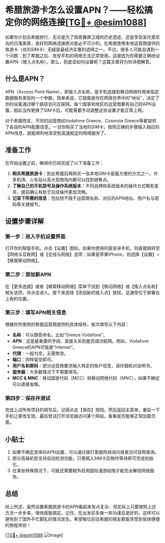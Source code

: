 # 希腊旅游卡怎么设置APN？——轻松搞定你的网络连接[[TG💪+ @esim1088](https://t.me/s/esim1088)]

如果你计划去希腊旅行，无论是为了探索雅典卫城的历史遗迹，还是享受圣托里尼岛的日落美景，良好的网络连接绝对是必不可少的。在希腊使用本地运营商提供的旅游卡（也叫SIM卡）无疑是最经济实惠的选择之一。不过，很多人可能会遇到一个问题：到了希腊之后，发现手机的网络无法正常使用。这是因为你需要正确地设置APN（接入点名称）。那么，到底该如何设置呢？这篇文章将为你详细解答。

## 什么是APN？

APN（Access Point Name），即接入点名称，是手机连接到移动网络时用来指定数据服务类型的一个参数。简单来说，它就像是你在网络世界中的“地址”，决定了你的设备通过哪个路径访问互联网。每个国家和地区的运营商都有自己的APN设置，因此当你更换了SIM卡后，可能需要手动调整这些设置才能正常上网。

对于希腊而言，不同的运营商如Vodafone Greece、Cosmote Greece等都提供了各自的APN配置信息。一旦你购买了当地的SIM卡，按照正确的步骤输入相应的APN信息，就能顺利地享受到高速稳定的网络服务了。

## 准备工作

在开始设置之前，确保你已经完成了以下准备工作：

1. **购买希腊旅游卡**：到达希腊后再购买一张本地SIM卡是最方便的方式之一。许多机场、火车站以及大型商场内都可以找到销售点。
2. **了解自己的手机型号及操作系统版本**：不同品牌和系统版本的操作方式略有差异，提前确认有助于后续操作更加流畅。
3. **记录下所需的信息**：包括但不限于运营商名称、对应的APN地址、用户名与密码等关键细节。

## 设置步骤详解

### 第一步：进入手机设置界面
打开你的智能手机，点击【设置】图标。如果你使用的是安卓手机，则直接跳转至【网络与互联网】或【无线与网络】选项；如果是苹果iPhone，则选择【设置】>【蜂窝移动网络】。

### 第二步：添加新APN
在【更多连接】或者【蜂窝移动网络】菜单下找到【移动网络】或【接入点名称】相关选项，并点击进入。接下来选择【添加新的接入点】按钮，这通常位于屏幕右上角的位置。

### 第三步：填写APN相关信息
根据你所使用的希腊运营商提供的具体指导，依次填写以下内容：
- **名称**：可以随意命名，比如“Greece Vodafone”。
- **APN**：这是最重要的字段，直接关系到能否成功联网。例如，Vodafone Greece的APN可能是“internet”。
- **代理**：一般为空，无需修改。
- **端口**：同样留空即可。
- **用户名和密码**：部分运营商要求输入特定的账户信息，请仔细核对说明书。
- **服务器**：大多数情况下不需要填写。
- **MCC & MNC**：移动国家代码（MCC）和移动网络代码（MNC），如果不确定可以直接省略。

### 第四步：保存并测试
完成上述所有项目的填写后，记得点击【保存】按钮。然后返回主菜单，重启一下手机让更改生效。最后尝试打开浏览器访问某个网站，看看是否能够正常加载页面。

## 小贴士

1. 如果不确定具体的APN设置，可以通过拨打客服热线询问或者访问官网查询。
2. 部分高端机型支持自动检测功能，只需插入SIM卡后稍作等待即可完成初始化。
3. 在某些特殊情况下，可能还需要额外启用国际漫游权限才能完全解锁网络服务。

## 总结

综上所述，虽然设置希腊旅游卡的APN看起来有点复杂，但实际上只要按照上述方法一步步来，很快就能搞定。记住，在出发前多做一些功课总是好的，这样可以避免到了国外手忙脚乱的情况发生。希望每位前往希腊的朋友都能享受到愉快便捷的旅程体验！

[[TG💪+ @esim1088](https://t.me/s/esim1088) ![Image](https://i.postimg.cc/4NQfJmqS/Snipaste-2025-05-13-00-14-12.png)]